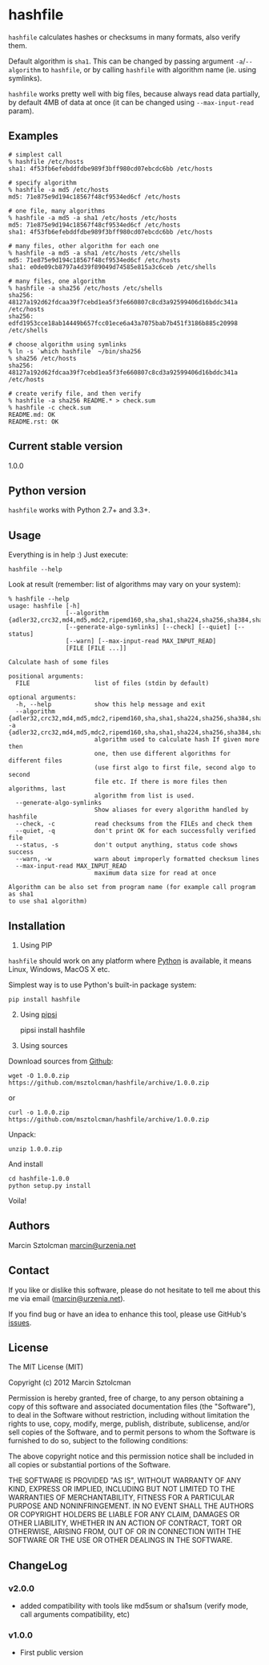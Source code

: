hashfile
=======

`hashfile` calculates hashes or checksums in many formats, also verify them.

Default algorithm is `sha1`. This can be changed by passing argument `-a`/`--algorithm` to `hashfile`, or by calling `hashfile` with
algorithm name (ie. using symlinks).

`hashfile` works pretty well with big files, because always read data partially, by default 4MB of data at once (it can be changed using
`--max-input-read` param).

Examples
--------

    # simplest call
    % hashfile /etc/hosts
    sha1: 4f53fb6efebddfdbe989f3bff980cd07ebcdc6bb /etc/hosts
    
    # specify algorithm
    % hashfile -a md5 /etc/hosts
    md5: 71e875e9d194c18567f48cf9534ed6cf /etc/hosts
    
    # one file, many algorithms
    % hashfile -a md5 -a sha1 /etc/hosts /etc/hosts
    md5: 71e875e9d194c18567f48cf9534ed6cf /etc/hosts
    sha1: 4f53fb6efebddfdbe989f3bff980cd07ebcdc6bb /etc/hosts
    
    # many files, other algorithm for each one
    % hashfile -a md5 -a sha1 /etc/hosts /etc/shells
    md5: 71e875e9d194c18567f48cf9534ed6cf /etc/hosts
    sha1: e0de09cb8797a4d39f89049d74585e815a3c6ceb /etc/shells
    
    # many files, one algorithm
    % hashfile -a sha256 /etc/hosts /etc/shells
    sha256: 48127a192d62fdcaa39f7cebd1ea5f3fe660807c8cd3a92599406d16bddc341a /etc/hosts
    sha256: edfd1953cce18ab14449b657fcc01ece6a43a7075bab7b451f3186b885c20998 /etc/shells
    
    # choose algorithm using symlinks
    % ln -s `which hashfile` ~/bin/sha256
    % sha256 /etc/hosts
    sha256: 48127a192d62fdcaa39f7cebd1ea5f3fe660807c8cd3a92599406d16bddc341a /etc/hosts
    
    # create verify file, and then verify
    % hashfile -a sha256 README.* > check.sum
    % hashfile -c check.sum
    README.md: OK
    README.rst: OK

Current stable version
----------------------

1.0.0

Python version
--------------

`hashfile` works with Python 2.7+ and 3.3+.

Usage
-----

Everything is in help :) Just execute:

    hashfile --help

Look at result (remember: list of algorithms may vary on your system):

    % hashfile --help
    usage: hashfile [-h]
                    [--algorithm {adler32,crc32,md4,md5,mdc2,ripemd160,sha,sha1,sha224,sha256,sha384,sha512,whirlpool}]
                    [--generate-algo-symlinks] [--check] [--quiet] [--status]
                    [--warn] [--max-input-read MAX_INPUT_READ]
                    [FILE [FILE ...]]
    
    Calculate hash of some files
    
    positional arguments:
      FILE                  list of files (stdin by default)
    
    optional arguments:
      -h, --help            show this help message and exit
      --algorithm {adler32,crc32,md4,md5,mdc2,ripemd160,sha,sha1,sha224,sha256,sha384,sha512,whirlpool}, -a {adler32,crc32,md4,md5,mdc2,ripemd160,sha,sha1,sha224,sha256,sha384,sha512,whirlpool}
                            algorithm used to calculate hash If given more then
                            one, then use different algorithms for different files
                            (use first algo to first file, second algo to second
                            file etc. If there is more files then algorithms, last
                            algorithm from list is used.
      --generate-algo-symlinks
                            Show aliases for every algorithm handled by hashfile
      --check, -c           read checksums from the FILEs and check them
      --quiet, -q           don't print OK for each successfully verified file
      --status, -s          don't output anything, status code shows success
      --warn, -w            warn about improperly formatted checksum lines
      --max-input-read MAX_INPUT_READ
                            maximum data size for read at once
    
    Algorithm can be also set from program name (for example call program as sha1
    to use sha1 algorithm)


Installation
------------

1. Using PIP

`hashfile` should work on any platform where [Python](http://python.org)
is available, it means Linux, Windows, MacOS X etc. 

Simplest way is to use Python's built-in package system:

    pip install hashfile

2. Using [pipsi](https://github.com/mitsuhiko/pipsi)
  
    pipsi install hashfile
  
3. Using sources

Download sources from [Github](https://github.com/msztolcman/hashfile/archive/1.0.0.zip):

    wget -O 1.0.0.zip https://github.com/msztolcman/hashfile/archive/1.0.0.zip
    
or

    curl -o 1.0.0.zip https://github.com/msztolcman/hashfile/archive/1.0.0.zip

Unpack:

    unzip 1.0.0.zip

And install

    cd hashfile-1.0.0
    python setup.py install

Voila!

Authors
-------

Marcin Sztolcman <marcin@urzenia.net>

Contact
-------

If you like or dislike this software, please do not hesitate to tell me about
this me via email (marcin@urzenia.net).

If you find bug or have an idea to enhance this tool, please use GitHub's
[issues](https://github.com/msztolcman/hashfile/issues).

License
-------

The MIT License (MIT)

Copyright (c) 2012 Marcin Sztolcman

Permission is hereby granted, free of charge, to any person obtaining a copy of
this software and associated documentation files (the "Software"), to deal in
the Software without restriction, including without limitation the rights to
use, copy, modify, merge, publish, distribute, sublicense, and/or sell copies of
the Software, and to permit persons to whom the Software is furnished to do so,
subject to the following conditions:

The above copyright notice and this permission notice shall be included in all
copies or substantial portions of the Software.

THE SOFTWARE IS PROVIDED "AS IS", WITHOUT WARRANTY OF ANY KIND, EXPRESS OR
IMPLIED, INCLUDING BUT NOT LIMITED TO THE WARRANTIES OF MERCHANTABILITY, FITNESS
FOR A PARTICULAR PURPOSE AND NONINFRINGEMENT. IN NO EVENT SHALL THE AUTHORS OR
COPYRIGHT HOLDERS BE LIABLE FOR ANY CLAIM, DAMAGES OR OTHER LIABILITY, WHETHER
IN AN ACTION OF CONTRACT, TORT OR OTHERWISE, ARISING FROM, OUT OF OR IN
CONNECTION WITH THE SOFTWARE OR THE USE OR OTHER DEALINGS IN THE SOFTWARE.

ChangeLog
---------

### v2.0.0

* added compatibility with tools like md5sum or sha1sum (verify mode,
 call arguments compatibility, etc) 

### v1.0.0

* First public version
